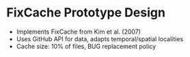 # FixCache Prototype Design
- Implements FixCache from Kim et al. (2007)
- Uses GitHub API for data, adapts temporal/spatial localities
- Cache size: 10% of files, BUG replacement policy